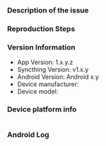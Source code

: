 <!-- If you have issues with this fork, feel free to post them. I'll look into them if a good reproducer or log is provided. -->

### Description of the issue

### Reproduction Steps

### Version Information
- App Version: 1.x.y.z
- Syncthing Version: v1.x.y
- Android Version: Android x.y <!-- / LineAgeOS x.y / ... -->
- Device manufacturer: <!--  Huawei / LG / Samsung / Xiaomi / ... -->
- Device model: <!-- I9100 / H815 / MI8 / ... -->

### Device platform info
<!-- adb shell "getprop | grep ro.product" -->
```sh

```


### Android Log
<!-- output of 
    adb logcat v
    or MatLog (search on GitHub) -->
```sh

```
